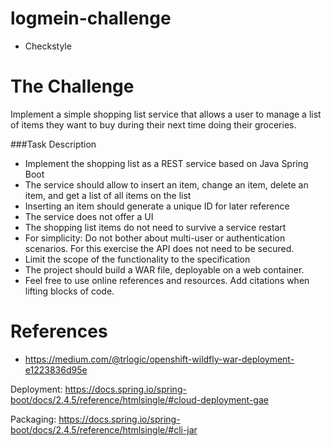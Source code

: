 # logmein-challenge

* Checkstyle

# The Challenge
Implement a simple shopping list service that allows a user to manage a list of items they
want to buy during their next time doing their groceries.

###Task Description
* Implement the shopping list as a REST service based on Java Spring Boot
* The service should allow to insert an item, change an item, delete an item, and get a
list of all items on the list
* Inserting an item should generate a unique ID for later reference
* The service does not offer a UI
* The shopping list items do not need to survive a service restart
* For simplicity: Do not bother about multi-user or authentication scenarios. For this
exercise the API does not need to be secured.
* Limit the scope of the functionality to the specification
* The project should build a WAR file, deployable on a web container.
* Feel free to use online references and resources. Add citations when lifting blocks of
code.

# References
* https://medium.com/@trlogic/openshift-wildfly-war-deployment-e1223836d95e

Deployment:
https://docs.spring.io/spring-boot/docs/2.4.5/reference/htmlsingle/#cloud-deployment-gae

Packaging: https://docs.spring.io/spring-boot/docs/2.4.5/reference/htmlsingle/#cli-jar